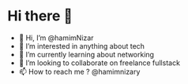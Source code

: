 # Hi there 👋 

- 👋 Hi, I’m @hamimNizar
- 👀 I’m interested in anything about tech 
- 🌱 I’m currently learning about networking
- 💞️ I’m looking to collaborate on freelance fullstack
- 📫 How to reach me ? @hamimnizary

<!---
hamimNizar/hamimNizar is a ✨ special ✨ repository because its `README.md` (this file) appears on your GitHub profile.
You can click the Preview link to take a look at your changes.
--->

